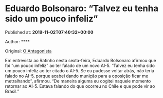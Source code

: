 
# Eduardo Bolsonaro: “Talvez eu tenha sido um pouco infeliz”

Published at: **2019-11-02T07:40:32+00:00**

Author: ****

Original: [O Antagonista](https://www.oantagonista.com/brasil/eduardo-bolsonaro-talvez-eu-tenha-sido-um-pouco-infeliz/)

Em entrevista ao Ratinho nesta sexta-feira, Eduardo Bolsonaro afirmou que foi “um pouco infeliz” ao ter falado de um novo AI-5.
“Talvez eu tenha sido um pouco infeliz ao ter citado o AI-5. Se eu pudesse voltar atrás, não teria falado no AI-5, porque acabei dando munição para a oposição ficar me metralhando”, afirmou.
“De maneira alguma eu cogitei naquele momento retornar ao AI-5. Estava falando do que ocorreu no Chile e que pode vir ao Brasil.”
